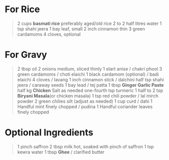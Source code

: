 # For Rice
> 2 cups __basmati rice__ preferably aged/old rice
> 2 to 2 half litres water
> 1 tsp shahi jeera
> 1 bay leaf, small
> 2 inch cinnamon thin
> 3 green cardamoms
> 4 cloves, optional

# For Gravy
> 2 tbsp oil
> 2 onions medium, sliced thinly
> 1 start anise / chakri phool
> 3 green cardamoms / choti elaichi
> 1 black cardamom (optional) / badi elaichi
> 4 cloves / lavang
> 1 inch cinnamon stick / dalchini
> half tsp shahi jeera / caraway seeds
> 1 bay lead / tej patta
> 1 tbsp __Ginger Garlic Paste__
> half kg __Chicken__
> Salt as needed
> one-fourth tsp turmeric
> 1 half to 2 tsp __Biryani Masala__(or chicken masala)
> 1 tsp red chili powder / lal mirch powder
> 2 green chilies silt (adjust as needed)
> 1 cup curd / dahi
> 1 Handful mint finely chopped / pudina
> 1 Handful coriander leaves finely chopped

# Optional Ingredients
> 1 pinch saffron
> 2 tbsp milk hot, soaked with pinch of saffron
> 1 tsp kewra water
> 1 tbsp __Ghee__ / clarified butter